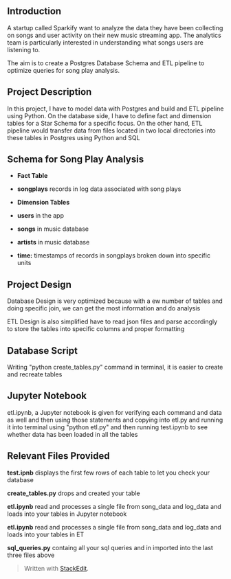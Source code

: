 ## Introduction

A startup called Sparkify want to analyze the data they have been collecting on songs and user activity on their new music streaming app. The analytics team is particularly interested in understanding what songs users are listening to.

The aim is to create a Postgres Database Schema and ETL pipeline to optimize queries for song play analysis.

## Project Description

In this project, I have to model data with Postgres and build and ETL pipeline using Python. On the database side, I have to define fact and dimension tables for a Star Schema for a specific focus. On the other hand, ETL pipeline would transfer data from files located in two local directories into these tables in Postgres using Python and SQL

## Schema for Song Play Analysis

 - **Fact Table**
 - **songplays** records in log data associated with song plays


- **Dimension Tables**

- **users** in the app

- **songs** in music database

- **artists** in music database

- **time:** timestamps of records in songplays broken down into specific units

## Project Design

Database Design is very optimized because with a ew number of tables and doing specific join, we can get the most information and do analysis

ETL Design is also simplified have to read json files and parse accordingly to store the tables into specific columns and proper formatting

## Database Script

Writing "python create_tables.py" command in terminal, it is easier to create and recreate tables

## Jupyter Notebook

etl.ipynb, a Jupyter notebook is given for verifying each command and data as well and then using those statements and copying into etl.py and running it into terminal using "python etl.py" and then running test.ipynb to see whether data has been loaded in all the tables

## Relevant Files Provided

**test.ipnb** displays the first few rows of each table to let you check your database

**create_tables.py** drops and created your table

**etl.ipynb** read and processes a single file from song_data and log_data and loads into your tables in Jupyter notebook

**etl.ipynb** read and processes a single file from song_data and log_data and loads into your tables in ET

**sql_queries.py** containg all your sql queries and in imported into the last three files above

> Written with [StackEdit](https://stackedit.io/).